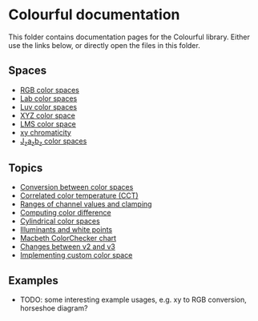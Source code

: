 # Colourful documentation

This folder contains documentation pages for the Colourful library. Either use the links below, or directly open the files in this folder.


## Spaces

- [RGB color spaces](spaces-rgb.md)
- [Lab color spaces](spaces-lab.md)
- [Luv color spaces](spaces-luv.md)
- [XYZ color space](spaces.md)
- [LMS color space](spaces-lms.md)
- [xy chromaticity](spaces-xy.md)
- [J<sub>z</sub>a<sub>z</sub>b<sub>z</sub> color spaces](spaces-jzazbz.md)


## Topics

- [Conversion between color spaces](topic-conversion.md)
- [Correlated color temperature (CCT)](topic-cct.md)
- [Ranges of channel values and clamping](topic-clamp.md)
- [Computing color difference](topic-color-difference.md)
- [Cylindrical color spaces](topic-cylindrical-spaces.md)
- [Illuminants and white points](topic-illuminants.md)
- [Macbeth ColorChecker chart](topic-macbeth-color-checker.md)
- [Changes between v2 and v3](topic-changes-v2-v3.md)
- [Implementing custom color space](topic-custom-color-space.md)


## Examples

- TODO: some interesting example usages, e.g. xy to RGB conversion, horseshoe diagram?

